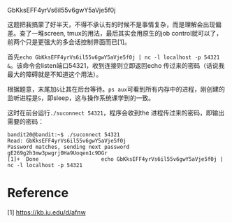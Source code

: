 GbKksEFF4yrVs6il55v6gwY5aVje5f0j

这题把我搞蒙了好半天，不得不承认有的时候不是事情复杂，而是理解会出现偏差。查了一堆screen, tmux的用法，最后其实会用原生的job control就可以了，前两个只是更强大的多会话控制界面而已[1]。

首先`echo GbKksEFF4yrVs6il55v6gwY5aVje5f0j | nc -l localhost -p 54321 &`。该命令会listen端口54321，收到连接则立即返回echo 传过来的密码（话说我最大的障碍就是不知道这个用法）。

根据题意，末尾加`&`让其在后台等待。`ps aux`可看到所有内存中的进程，刚创建的监听进程是`S`，即sleep，这与操作系统课学到的一致。

这时在前台运行`./suconnect 54321`，程序会收到the 进程传过来的密码，即输出需要的密码：

```shell
bandit20@bandit:~$ ./suconnect 54321
Read: GbKksEFF4yrVs6il55v6gwY5aVje5f0j
Password matches, sending next password
gE269g2h3mw3pwgrj0Ha9Uoqen1c9DGr
[1]+  Done                    echo GbKksEFF4yrVs6il55v6gwY5aVje5f0j | nc -l localhost -p 54321
```


# Reference
[1] https://kb.iu.edu/d/afnw